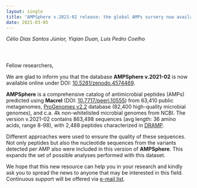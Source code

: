 ```yaml
---
layout: single
title: "AMPSphere v.2021-02 release: the global AMPs survery now available at Zenodo"
date: 2021-03-05
---
```

<style>
div.caption {
    font-size: small;
    color: #333333;
    padding-bottom:1em;
    padding-left:1em;
    padding-right:1em;
    padding-top:0em;
}
</style>

_Célio Dias Santos Júnior, Yiqian Duan, Luis Pedro Coelho_

<div style="padding: 1em" markdown="1">

</div>


Fellow researchers,

We are glad to inform you that the database **AMPSphere v.2021-02** is now available online under DOI: [10.5281/zenodo.4574469](https://zenodo.org/record/4574469#.YEI4HhERWV4).

**AMPSphere** is a comprehensive catalog of antimicrobial peptides (AMPs) predicted using **Macrel** (DOI: [10.7717/peerj.10555](https://peerj.com/articles/10555/)) from 63,410 public metagenomes, [ProGenomes v2.2](progenomes.embl.de/) database (82,400 high-quality microbial genomes), and c.a. 4k non-whitelisted microbial genomes from NCBI. The version v.2021-02 contains 863,498 sequences (avg length: 36 amino acids, range 8-98), with 2,488 peptides characterized in [DRAMP](dramp.cpu-bioinfor.org/).

Different approaches were used to ensure the quality of these sequences. Not only peptides but also the nucleotide sequences from the variants detected per AMP also were included in this version of **AMPSphere**. This expands the set of possible analyses performed with this dataset.

We hope that this new resource can help you in your research and kindly ask you to spread the news to anyone that may be interested in this field. Continuous support will be offered via [e-mail list](ampsphere-users@googlegroups.com).

